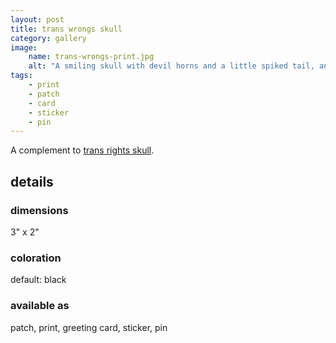 ```yaml
---
layout: post
title: trans wrongs skull
category: gallery
image: 
    name: trans-wrongs-print.jpg
    alt: "A smiling skull with devil horns and a little spiked tail, and a speech bubble reading 'trans wrongs!'"
tags:
    - print
    - patch
    - card
    - sticker
    - pin
---
```


A complement to [trans rights skull](trans-rights-skull).

## details

### dimensions

3" x 2"

### coloration

default: black

### available as

patch, print, greeting card, sticker, pin
